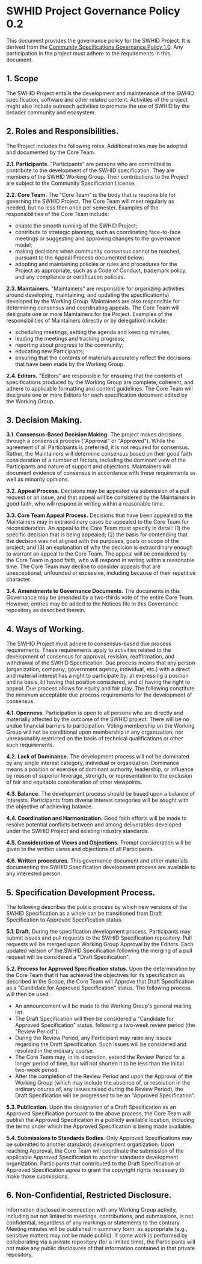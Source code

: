 # SWHID Project Governance Policy 0.2

This document provides the governance policy for the SWHID Project. It is derived from the [Community Specifications Governance Policy 1.0](https://github.com/CommunitySpecification/1.0/blob/master/5._Governance.md). Any participation in the project must adhere to the requirements in this document.

## 1. Scope

The SWHID Project entails the development and maintenance of the SWHID specification, software and other related content. Activities of the project might also include outreach activities to promote the use of SWHID by the broader community and ecosystem.

## 2. Roles and Responsibilities.

The Project includes the following roles. Additional roles may be adopted and documented by the Core Team.

**2.1. Participants.**  "Participants" are persons who are committed to contribute to the development of the SWHID specification. They are members of the SWHID Working Group. Their contributions to the Project are subject to the Community Specification License. 

**2.2. Core Team.** The "Core Team" is the body that is responsible for governing the SWHID Project. The Core Team will meet regularly as needed, but no less then once per semester.
Examples of the responsibilities of the Core Team include:
* enable the smooth running of the SWHID Project;
* contribute to strategic planning, such as coordinating face-to-face meetings or suggesting and approving changes to the governance model;
* making decisions when community consensus cannot be reached, pursuant to the Appeal Process documented below;
* adopting and maintaining policies or rules and procedures for the Project as appropriate, such as a Code of Conduct, trademark policy, and any compliance or certification policies.

**2.3. Maintainers.** "Maintainers" are responsible for organizing activities around developing, maintaining, and updating the specification(s) developed by the Working Group. Maintainers are also responsible for determining consensus and coordinating appeals. The Core Team will designate one or more Maintainers for the Project. 
Examples of the responsibilities of Maintainers (directly or by delegation) include:
* scheduling meetings, setting the agenda and keeping minutes;
* leading the meetings and tracking progress;
* reporting about progress to the community;
* educating new Participants;
* ensuring that the contents of materials accurately reflect the decisions that have been made by the Working Group.

**2.4. Editors.** "Editors" are responsible for ensuring that the contents of specifications produced by the Working Group are complete, coherent, and adhere to applicable formatting and content guidelines. The Core Team will designate one or more Editors for each specification document edited by the Working Group.



## 3. Decision Making.

**3.1. Consensus-Based Decision Making.** The project makes decisions through a consensus process ("Approval" or "Approved"). While the agreement of all Participants is preferred, it is not required for consensus. Rather, the Maintainers will determine consensus based on their good faith consideration of a number of factors, including the dominant view of the Participants and nature of support and objections. Maintainers will document evidence of consensus in accordance with these requirements as well as minority opinions.

**3.2. Appeal Process.** Decisions may be appealed via submission of a pull request or an issue, and that appeal will be considered by the Maintainers in good faith, who will respond in writing within a reasonable time.

**3.3. Core Team Appeal Process.** Decisions that have been appealed to the Maintainers may in extraordinary cases be appealed to the Core Team for reconsideration. An appeal to the Core Team must specify in detail: (1) the specific decision that is being appealed; (2) the basis for contending that the decision was not aligned with the purposes, goals or scope of the project; and (3) an explanation of why the decision is extraordinary enough to warrant an appeal to the Core Team. The appeal will be considered by the Core Team in good faith, who will respond in writing within a reasonable time. The Core Team may decline to consider appeals that are unexceptional, unfounded or excessive, including because of their repetitive character. 

**3.4. Amendments to Governance Documents.** The documents in this Governance may be amended by a two-thirds vote of the entire Core Team. However, entries may be added to the Notices file in this Governance repository as described therein.


## 4. Ways of Working.

The SWHID Project must adhere to consensus-based due process requirements. These requirements apply to activities related to the development of consensus for approval, revision, reaffirmation, and withdrawal of the SWHID Specification. Due process means that any person (organization, company, government agency, individual, etc.) with a direct and material interest has a right to participate by: a) expressing a position and its basis, b) having that position considered, and c) having the right to appeal. Due process allows for equity and fair play. The following constitute the minimum acceptable due process requirements for the development of consensus.

**4.1. Openness.** Participation is open to all persons who are directly and materially affected by the outcome of the SWHID project. There will be no undue financial barriers to participation. Voting membership on the Working Group will not be conditional upon membership in any organization, nor unreasonably restricted on the basis of technical qualifications or other such requirements.

**4.2. Lack of Dominance.** The development process will not be dominated by any single interest category, individual or organization. Dominance means a position or exercise of dominant authority, leadership, or influence by reason of superior leverage, strength, or representation to the exclusion of fair and equitable consideration of other viewpoints.

**4.3. Balance.** The development process should be based upon a balance of interests. Participants from diverse interest categories will be sought with the objective of achieving balance.

**4.4. Coordination and Harmonization.** Good faith efforts will be made to resolve potential conflicts between and among deliverables developed under the SWHID Project and existing industry standards.

**4.5. Consideration of Views and Objections.** Prompt consideration will be given to the written views and objections of all Participants.

**4.6. Written procedures.** This governance document and other materials documenting the SWHID Specification development process are available to any interested person.


## 5. Specification Development Process.

The following describes the public process by which new versions of the SWHID Specification as a whole can be transitioned from Draft Specification to Approved Specification status.

**5.1. Draft.** During the specification development process, Participants may submit issues and pull requests to the SWHID Specification repository. Pull requests will be merged upon Working Group Approval by the Editors. Each updated version of the SWHID Specification following the merging of a pull request will be considered a "Draft Specification".

**5.2. Process for Approved Specification status.** Upon the determination by the Core Team that it has achieved the objectives for its specification as described in the Scope, the Core Team will Approve that Draft Specification as a "Candidate for Approved Specification" status.
The following process will then be used:
* An announcement will be made to the Working Group's general mailing list.
* The Draft Specification will then be considered a "Candidate for Approved Specification" status, following a two-week review period (the "Review Period").
* During the Review Period, any Participant may raise any issues regarding the Draft Specification. Such issues will be considered and resolved in the ordinary course.
* The Core Team may, in its discretion, extend the Review Period for a longer period of time, but will not shorten it to be less than the initial two-week period.
* After the completion of the Review Period and upon the Approval of the Working Group (which may include the absence of, or resolution in the ordinary course of, any issues raised during the Review Period), the Draft Specification will be progressed to be an "Approved Specification".

**5.3. Publication.** Upon the designation of a Draft Specification as an Approved Specification pursuant to the above process, the Core Team will publish the Approved Specification in a publicly available location, including the terms under which the Approved Specification is being made available.

**5.4. Submissions to Standards Bodies.** Only Approved Specifications may be submitted to another standards development organization. Upon reaching Approval, the Core Team will coordinate the submission of the applicable  Approved Specification to another standards development organization. Participants that contributed to the Draft Specification or Approved Specification agree to grant the copyright rights necessary to make those submissions.

## 6. Non-Confidential, Restricted Disclosure.

Information disclosed in connection with any Working Group activity, including but not limited to meetings, contributions, and submissions, is not confidential, regardless of any markings or statements to the contrary. Meeting minutes will be published in summary form, as appropriate (e.g., sensitive matters may not be made public). If some work is performed by collaborating via a private repository (for a limited time), the Participants will not make any public disclosures of that information contained in that private repository.
